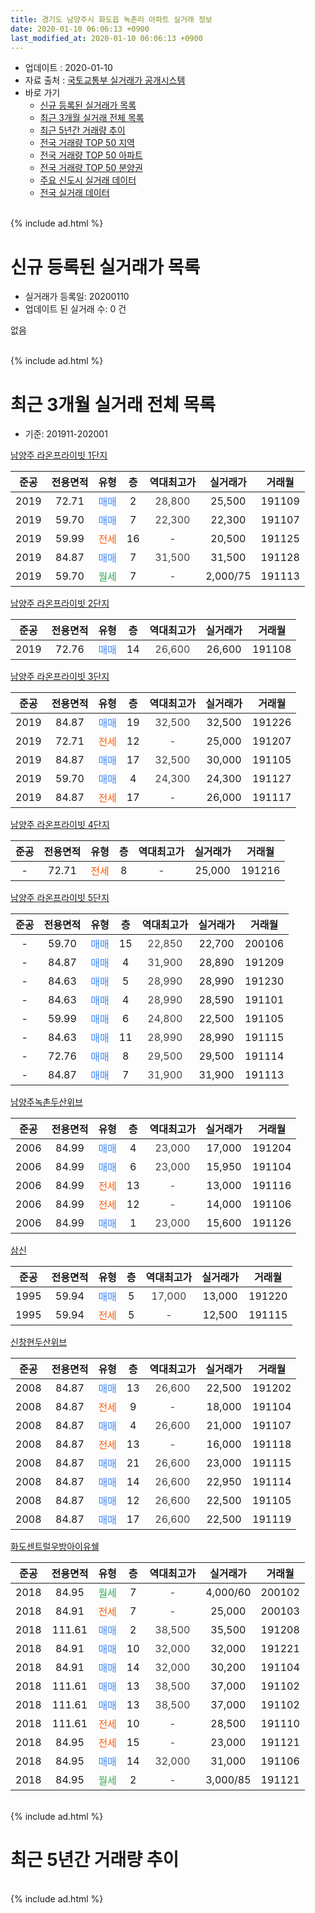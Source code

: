 ```yaml
---
title: 경기도 남양주시 화도읍 녹촌리 아파트 실거래 정보
date: 2020-01-10 06:06:13 +0900
last_modified_at: 2020-01-10 06:06:13 +0900
---
```


* 업데이트 : 2020-01-10
* 자료 출처 : [국토교통부 실거래가 공개시스템](http://rt.molit.go.kr)
* 바로 가기
    * [신규 등록된 실거래가 목록](#신규-등록된-실거래가-목록)
    * [최근 3개월 실거래 전체 목록](#최근-3개월-실거래-전체-목록)
    * [최근 5년간 거래량 추이](#최근-5년간-거래량-추이)
    * [전국 거래량 TOP 50 지역](https://inasie.github.io/apt-trade-info/최근-3개월-전국에서-가장-거래가-많이-발생한-지역)
    * [전국 거래량 TOP 50 아파트](https://inasie.github.io/apt-trade-info/최근-3개월-전국에서-가장-거래가-많이-발생한-아파트)
    * [전국 거래량 TOP 50 분양권](https://inasie.github.io/apt-trade-info/최근-3개월-전국에서-가장-거래가-많이-발생한-분양권)
    * [주요 신도시 실거래 데이터](https://inasie.github.io/apt-trade-info/주요-신도시)
    * [전국 실거래 데이터](https://inasie.github.io/apt-trade-info/전국)
<br>
{% include ad.html %}
<br>

# 신규 등록된 실거래가 목록
* 실거래가 등록일: 20200110
* 업데이트 된 실거래 수: 0 건

없음

<br>
{% include ad.html %}
<br>

# 최근 3개월 실거래 전체 목록
* 기준: 201911-202001


[남양주 라온프라이빗 1단지](https://search.naver.com/search.naver?query=%EA%B2%BD%EA%B8%B0%EB%8F%84+%EB%82%A8%EC%96%91%EC%A3%BC%EC%8B%9C+%ED%99%94%EB%8F%84%EC%9D%8D+%EB%85%B9%EC%B4%8C%EB%A6%AC+%EB%82%A8%EC%96%91%EC%A3%BC+%EB%9D%BC%EC%98%A8%ED%94%84%EB%9D%BC%EC%9D%B4%EB%B9%97+1%EB%8B%A8%EC%A7%80)

|준공|전용면적|유형|층|역대최고가|실거래가|거래월|
|:---:|:---:|:---:|:---:|:---:|:---:|:---:|
|2019|72.71|<span style="color:#4285f3">매매</span>|2|<span style="color:#444444">28,800</span>|25,500|191109|
|2019|59.70|<span style="color:#4285f3">매매</span>|7|<span style="color:#444444">22,300</span>|22,300|191107|
|2019|59.99|<span style="color:#ff5a00">전세</span>|16|<span style="color:#444444">-</span>|20,500|191125|
|2019|84.87|<span style="color:#4285f3">매매</span>|7|<span style="color:#444444">31,500</span>|31,500|191128|
|2019|59.70|<span style="color:#34a853">월세</span>|7|<span style="color:#444444">-</span>|2,000/75|191113|

[남양주 라온프라이빗 2단지](https://search.naver.com/search.naver?query=%EA%B2%BD%EA%B8%B0%EB%8F%84+%EB%82%A8%EC%96%91%EC%A3%BC%EC%8B%9C+%ED%99%94%EB%8F%84%EC%9D%8D+%EB%85%B9%EC%B4%8C%EB%A6%AC+%EB%82%A8%EC%96%91%EC%A3%BC+%EB%9D%BC%EC%98%A8%ED%94%84%EB%9D%BC%EC%9D%B4%EB%B9%97+2%EB%8B%A8%EC%A7%80)

|준공|전용면적|유형|층|역대최고가|실거래가|거래월|
|:---:|:---:|:---:|:---:|:---:|:---:|:---:|
|2019|72.76|<span style="color:#4285f3">매매</span>|14|<span style="color:#444444">26,600</span>|26,600|191108|

[남양주 라온프라이빗 3단지](https://search.naver.com/search.naver?query=%EA%B2%BD%EA%B8%B0%EB%8F%84+%EB%82%A8%EC%96%91%EC%A3%BC%EC%8B%9C+%ED%99%94%EB%8F%84%EC%9D%8D+%EB%85%B9%EC%B4%8C%EB%A6%AC+%EB%82%A8%EC%96%91%EC%A3%BC+%EB%9D%BC%EC%98%A8%ED%94%84%EB%9D%BC%EC%9D%B4%EB%B9%97+3%EB%8B%A8%EC%A7%80)

|준공|전용면적|유형|층|역대최고가|실거래가|거래월|
|:---:|:---:|:---:|:---:|:---:|:---:|:---:|
|2019|84.87|<span style="color:#4285f3">매매</span>|19|<span style="color:#444444">32,500</span>|32,500|191226|
|2019|72.71|<span style="color:#ff5a00">전세</span>|12|<span style="color:#444444">-</span>|25,000|191207|
|2019|84.87|<span style="color:#4285f3">매매</span>|17|<span style="color:#444444">32,500</span>|30,000|191105|
|2019|59.70|<span style="color:#4285f3">매매</span>|4|<span style="color:#444444">24,300</span>|24,300|191127|
|2019|84.87|<span style="color:#ff5a00">전세</span>|17|<span style="color:#444444">-</span>|26,000|191117|

[남양주 라온프라이빗 4단지](https://search.naver.com/search.naver?query=%EA%B2%BD%EA%B8%B0%EB%8F%84+%EB%82%A8%EC%96%91%EC%A3%BC%EC%8B%9C+%ED%99%94%EB%8F%84%EC%9D%8D+%EB%85%B9%EC%B4%8C%EB%A6%AC+%EB%82%A8%EC%96%91%EC%A3%BC+%EB%9D%BC%EC%98%A8%ED%94%84%EB%9D%BC%EC%9D%B4%EB%B9%97+4%EB%8B%A8%EC%A7%80)

|준공|전용면적|유형|층|역대최고가|실거래가|거래월|
|:---:|:---:|:---:|:---:|:---:|:---:|:---:|
|-|72.71|<span style="color:#ff5a00">전세</span>|8|<span style="color:#444444">-</span>|25,000|191216|

[남양주 라온프라이빗 5단지](https://search.naver.com/search.naver?query=%EA%B2%BD%EA%B8%B0%EB%8F%84+%EB%82%A8%EC%96%91%EC%A3%BC%EC%8B%9C+%ED%99%94%EB%8F%84%EC%9D%8D+%EB%85%B9%EC%B4%8C%EB%A6%AC+%EB%82%A8%EC%96%91%EC%A3%BC+%EB%9D%BC%EC%98%A8%ED%94%84%EB%9D%BC%EC%9D%B4%EB%B9%97+5%EB%8B%A8%EC%A7%80)

|준공|전용면적|유형|층|역대최고가|실거래가|거래월|
|:---:|:---:|:---:|:---:|:---:|:---:|:---:|
|-|59.70|<span style="color:#4285f3">매매</span>|15|<span style="color:#444444">22,850</span>|22,700|200106|
|-|84.87|<span style="color:#4285f3">매매</span>|4|<span style="color:#444444">31,900</span>|28,890|191209|
|-|84.63|<span style="color:#4285f3">매매</span>|5|<span style="color:#444444">28,990</span>|28,990|191230|
|-|84.63|<span style="color:#4285f3">매매</span>|4|<span style="color:#444444">28,990</span>|28,590|191101|
|-|59.99|<span style="color:#4285f3">매매</span>|6|<span style="color:#444444">24,800</span>|22,500|191105|
|-|84.63|<span style="color:#4285f3">매매</span>|11|<span style="color:#444444">28,990</span>|28,990|191115|
|-|72.76|<span style="color:#4285f3">매매</span>|8|<span style="color:#444444">29,500</span>|29,500|191114|
|-|84.87|<span style="color:#4285f3">매매</span>|7|<span style="color:#444444">31,900</span>|31,900|191113|

[남양주녹촌두산위브](https://search.naver.com/search.naver?query=%EA%B2%BD%EA%B8%B0%EB%8F%84+%EB%82%A8%EC%96%91%EC%A3%BC%EC%8B%9C+%ED%99%94%EB%8F%84%EC%9D%8D+%EB%85%B9%EC%B4%8C%EB%A6%AC+%EB%82%A8%EC%96%91%EC%A3%BC%EB%85%B9%EC%B4%8C%EB%91%90%EC%82%B0%EC%9C%84%EB%B8%8C)

|준공|전용면적|유형|층|역대최고가|실거래가|거래월|
|:---:|:---:|:---:|:---:|:---:|:---:|:---:|
|2006|84.99|<span style="color:#4285f3">매매</span>|4|<span style="color:#444444">23,000</span>|17,000|191204|
|2006|84.99|<span style="color:#4285f3">매매</span>|6|<span style="color:#444444">23,000</span>|15,950|191104|
|2006|84.99|<span style="color:#ff5a00">전세</span>|13|<span style="color:#444444">-</span>|13,000|191116|
|2006|84.99|<span style="color:#ff5a00">전세</span>|12|<span style="color:#444444">-</span>|14,000|191106|
|2006|84.99|<span style="color:#4285f3">매매</span>|1|<span style="color:#444444">23,000</span>|15,600|191126|

[삼신](https://search.naver.com/search.naver?query=%EA%B2%BD%EA%B8%B0%EB%8F%84+%EB%82%A8%EC%96%91%EC%A3%BC%EC%8B%9C+%ED%99%94%EB%8F%84%EC%9D%8D+%EB%85%B9%EC%B4%8C%EB%A6%AC+%EC%82%BC%EC%8B%A0)

|준공|전용면적|유형|층|역대최고가|실거래가|거래월|
|:---:|:---:|:---:|:---:|:---:|:---:|:---:|
|1995|59.94|<span style="color:#4285f3">매매</span>|5|<span style="color:#444444">17,000</span>|13,000|191220|
|1995|59.94|<span style="color:#ff5a00">전세</span>|5|<span style="color:#444444">-</span>|12,500|191115|

[신창현두산위브](https://search.naver.com/search.naver?query=%EA%B2%BD%EA%B8%B0%EB%8F%84+%EB%82%A8%EC%96%91%EC%A3%BC%EC%8B%9C+%ED%99%94%EB%8F%84%EC%9D%8D+%EB%85%B9%EC%B4%8C%EB%A6%AC+%EC%8B%A0%EC%B0%BD%ED%98%84%EB%91%90%EC%82%B0%EC%9C%84%EB%B8%8C)

|준공|전용면적|유형|층|역대최고가|실거래가|거래월|
|:---:|:---:|:---:|:---:|:---:|:---:|:---:|
|2008|84.87|<span style="color:#4285f3">매매</span>|13|<span style="color:#444444">26,600</span>|22,500|191202|
|2008|84.87|<span style="color:#ff5a00">전세</span>|9|<span style="color:#444444">-</span>|18,000|191104|
|2008|84.87|<span style="color:#4285f3">매매</span>|4|<span style="color:#444444">26,600</span>|21,000|191107|
|2008|84.87|<span style="color:#ff5a00">전세</span>|13|<span style="color:#444444">-</span>|16,000|191118|
|2008|84.87|<span style="color:#4285f3">매매</span>|21|<span style="color:#444444">26,600</span>|23,000|191115|
|2008|84.87|<span style="color:#4285f3">매매</span>|14|<span style="color:#444444">26,600</span>|22,950|191114|
|2008|84.87|<span style="color:#4285f3">매매</span>|12|<span style="color:#444444">26,600</span>|22,500|191105|
|2008|84.87|<span style="color:#4285f3">매매</span>|17|<span style="color:#444444">26,600</span>|22,500|191119|

[화도센트럴우방아이유쉘](https://search.naver.com/search.naver?query=%EA%B2%BD%EA%B8%B0%EB%8F%84+%EB%82%A8%EC%96%91%EC%A3%BC%EC%8B%9C+%ED%99%94%EB%8F%84%EC%9D%8D+%EB%85%B9%EC%B4%8C%EB%A6%AC+%ED%99%94%EB%8F%84%EC%84%BC%ED%8A%B8%EB%9F%B4%EC%9A%B0%EB%B0%A9%EC%95%84%EC%9D%B4%EC%9C%A0%EC%89%98)

|준공|전용면적|유형|층|역대최고가|실거래가|거래월|
|:---:|:---:|:---:|:---:|:---:|:---:|:---:|
|2018|84.95|<span style="color:#34a853">월세</span>|7|<span style="color:#444444">-</span>|4,000/60|200102|
|2018|84.91|<span style="color:#ff5a00">전세</span>|7|<span style="color:#444444">-</span>|25,000|200103|
|2018|111.61|<span style="color:#4285f3">매매</span>|2|<span style="color:#444444">38,500</span>|35,500|191208|
|2018|84.91|<span style="color:#4285f3">매매</span>|10|<span style="color:#444444">32,000</span>|32,000|191221|
|2018|84.91|<span style="color:#4285f3">매매</span>|14|<span style="color:#444444">32,000</span>|30,200|191104|
|2018|111.61|<span style="color:#4285f3">매매</span>|13|<span style="color:#444444">38,500</span>|37,000|191102|
|2018|111.61|<span style="color:#4285f3">매매</span>|13|<span style="color:#444444">38,500</span>|37,000|191102|
|2018|111.61|<span style="color:#ff5a00">전세</span>|10|<span style="color:#444444">-</span>|28,500|191110|
|2018|84.95|<span style="color:#ff5a00">전세</span>|15|<span style="color:#444444">-</span>|23,000|191121|
|2018|84.95|<span style="color:#4285f3">매매</span>|14|<span style="color:#444444">32,000</span>|31,000|191106|
|2018|84.95|<span style="color:#34a853">월세</span>|2|<span style="color:#444444">-</span>|3,000/85|191121|


<br>
{% include ad.html %}
<br>

# 최근 5년간 거래량 추이


<div style="width:100%;">
    <canvas id="deal_progress" height="200"></canvas>
</div>

<script>
new Chart(document.getElementById("deal_progress"), {
    type: 'line',
    data: {
        labels: ['201501','201502','201503','201504','201505','201506','201507','201508','201509','201510','201511','201512','201601','201602','201603','201604','201605','201606','201607','201608','201609','201610','201611','201612','201701','201702','201703','201704','201705','201706','201707','201708','201709','201710','201711','201712','201801','201802','201803','201804','201805','201806','201807','201808','201809','201810','201811','201812','201901','201902','201903','201904','201905','201906','201907','201908','201909','201910','201911','201912','202001'],
        datasets: [{
            label: '매매',
            pointRadius: 1,
            data: [8, 12, 11, 9, 8, 20, 10, 12, 4, 13, 8, 4, 4, 10, 10, 8, 12, 14, 11, 13, 8, 11, 9, 3, 3, 5, 10, 6, 6, 11, 9, 10, 3, 7, 3, 5, 26, 27, 56, 35, 25, 23, 20, 24, 33, 33, 27, 48, 70, 40, 43, 27, 35, 35, 31, 34, 18, 42, 22, 8, 1],
            borderColor: "rgba(255, 201, 14, 1)",
            backgroundColor: "rgba(255, 201, 14, 0.5)",
            fill: false,
            lineTension: 0
        },{
            label: '전월세',
            pointRadius: 1,
            data: [9, 10, 10, 8, 6, 5, 10, 8, 5, 10, 6, 4, 5, 17, 7, 8, 2, 5, 9, 9, 4, 4, 4, 4, 0, 5, 6, 4, 9, 4, 9, 6, 10, 8, 7, 5, 4, 10, 25, 25, 29, 12, 13, 9, 15, 9, 7, 12, 4, 13, 10, 30, 24, 13, 14, 16, 7, 18, 11, 2, 2],
            borderColor: "rgba(0, 141, 185, 1)",
            backgroundColor: "rgba(0, 141, 185, 0.5)",
            fill: false,
            lineTension: 0
        }
        ]
    },
    options: {
        responsive: true,
        title: {
            display: false
        },
        tooltips: {
            mode: 'index',
            intersect: false
        },
        hover: {
            mode: 'nearest',
            intersect: true
        },
        scales: {
            xAxes: [{
                display: true,
                scaleLabel: {
                    display: true,
                    labelString: '년/월'
                }
            }],
            yAxes: [{
                display: true,
                ticks: {
                    suggestedMin: 0,
                },
                scaleLabel: {
                    display: true,
                    labelString: '실거래 수'
                }
            }]
        }
    }
});

</script>


<br>
{% include ad.html %}
<br>

